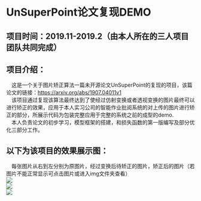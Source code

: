 # UnSuperPoint论文复现DEMO
## 项目时间：2019.11-2019.2（由本人所在的三人项目团队共同完成）
## 项目介绍：
&ensp;&ensp;这是一个关于图片矫正算法一篇未开源论文UnSuperPoint的复现的项目，该篇论文的链接：<https://arxiv.org/abs/1907.04011v1>  
&ensp;&ensp;该项目通过复现该算法最终达到了使经过仿射变换或者透视变换的图片最终可以进行矫正的效果，应用于本人实习公司的智能作业批阅系统的对上传的图片进行矫正的部分，所展示代码为包装完整应用于完整的系统之前的成型的demo.    
&ensp;&ensp;本人负责论文的初步学习，模型框架的搭建，和损失函数的第一版编写及部分优化三部分工作。
## 以下为该项目的效果展示图：
&ensp;&ensp;每张图片从右到左分别为原图片，经过变换后待矫正的图片，矫正后的图片（若图片不能正常显示可点击图片或进入img文件夹查看）  
<img src="https://github.com/lydproject/UnSuperPoint_Project/blob/master/img/img1.jpg">  
<img src="https://github.com/lydproject/UnSuperPoint_Project/blob/master/img/img2.jpg">  
<img src="https://github.com/lydproject/UnSuperPoint_Project/blob/master/img/img3.jpg">  
